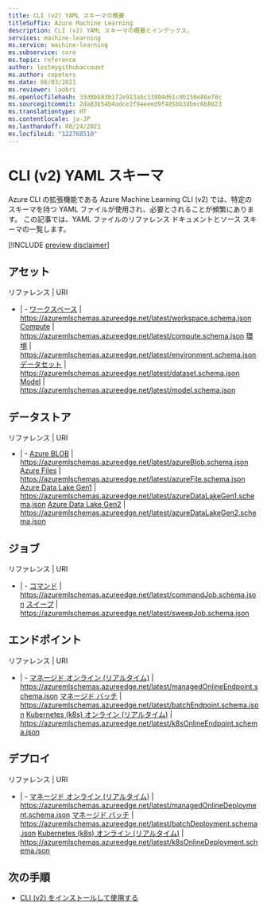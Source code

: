 ```yaml
---
title: CLI (v2) YAML スキーマの概要
titleSuffix: Azure Machine Learning
description: CLI (v2) YAML スキーマの概要とインデックス。
services: machine-learning
ms.service: machine-learning
ms.subservice: core
ms.topic: reference
author: lostmygithubaccount
ms.author: copeters
ms.date: 08/03/2021
ms.reviewer: laobri
ms.openlocfilehash: 33d8bb83b172e913abc13804d61c9b158e86e78c
ms.sourcegitcommit: 2da83b54b4adce2f9aeeed9f485bb3dbec6b8023
ms.translationtype: HT
ms.contentlocale: ja-JP
ms.lasthandoff: 08/24/2021
ms.locfileid: "122768510"
---
```

# <a name="cli-v2-yaml-schemas"></a>CLI (v2) YAML スキーマ

Azure CLI の拡張機能である Azure Machine Learning CLI (v2) では、特定のスキーマを持つ YAML ファイルが使用され、必要とされることが頻繁にあります。 この記事では、YAML ファイルのリファレンス ドキュメントとソース スキーマの一覧します。

[!INCLUDE [preview disclaimer](../../includes/machine-learning-preview-generic-disclaimer.md)]

## <a name="assets"></a>アセット

リファレンス | URI
- | -
[ワークスペース](reference-yaml-workspace.md) | https://azuremlschemas.azureedge.net/latest/workspace.schema.json
[Compute](reference-yaml-compute.md) | https://azuremlschemas.azureedge.net/latest/compute.schema.json
[環境](reference-yaml-environment.md) | https://azuremlschemas.azureedge.net/latest/environment.schema.json
[データセット](reference-yaml-dataset.md) | https://azuremlschemas.azureedge.net/latest/dataset.schema.json
[Model](reference-yaml-model.md) | https://azuremlschemas.azureedge.net/latest/model.schema.json

## <a name="datastores"></a>データストア

リファレンス | URI
- | -
[Azure BLOB](reference-yaml-datastore-blob.md) | https://azuremlschemas.azureedge.net/latest/azureBlob.schema.json
[Azure Files](reference-yaml-datastore-files.md) | https://azuremlschemas.azureedge.net/latest/azureFile.schema.json
[Azure Data Lake Gen1](reference-yaml-datastore-data-lake-gen1.md) | https://azuremlschemas.azureedge.net/latest/azureDataLakeGen1.schema.json
[Azure Data Lake Gen2](reference-yaml-datastore-data-lake-gen2.md) | https://azuremlschemas.azureedge.net/latest/azureDataLakeGen2.schema.json

## <a name="jobs"></a>ジョブ

リファレンス | URI
- | -
[コマンド](reference-yaml-job-command.md) | https://azuremlschemas.azureedge.net/latest/commandJob.schema.json
[スイープ](reference-yaml-job-sweep.md) | https://azuremlschemas.azureedge.net/latest/sweepJob.schema.json

## <a name="endpoints"></a>エンドポイント

リファレンス | URI
- | -
[マネージド オンライン (リアルタイム)](reference-yaml-endpoint-managed-online.md) | https://azuremlschemas.azureedge.net/latest/managedOnlineEndpoint.schema.json
[マネージド バッチ](reference-yaml-endpoint-managed-batch.md) | https://azuremlschemas.azureedge.net/latest/batchEndpoint.schema.json
[Kubernetes (k8s) オンライン (リアルタイム)](reference-yaml-endpoint-k8s-online.md) | https://azuremlschemas.azureedge.net/latest/k8sOnlineEndpoint.schema.json

## <a name="deployments"></a>デプロイ

リファレンス | URI
- | -
[マネージド オンライン (リアルタイム)](reference-yaml-deployment-managed-online.md) | https://azuremlschemas.azureedge.net/latest/managedOnlineDeployment.schema.json
[マネージド バッチ](reference-yaml-deployment-managed-batch.md) | https://azuremlschemas.azureedge.net/latest/batchDeployment.schema.json
[Kubernetes (k8s) オンライン (リアルタイム)](reference-yaml-deployment-k8s-online.md) | https://azuremlschemas.azureedge.net/latest/k8sOnlineDeployment.schema.json

## <a name="next-steps"></a>次の手順

- [CLI (v2) をインストールして使用する](how-to-configure-cli.md)
